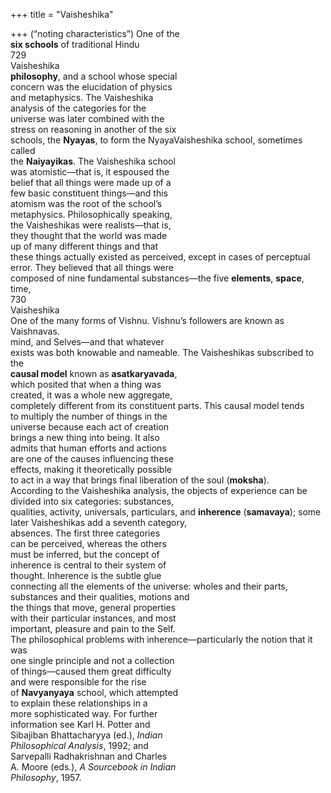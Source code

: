 +++
title = "Vaisheshika"

+++
(“noting characteristics”) One of the  
**six schools** of traditional Hindu  
729  
Vaisheshika  
**philosophy**, and a school whose special  
concern was the elucidation of physics  
and metaphysics. The Vaisheshika  
analysis of the categories for the  
universe was later combined with the  
stress on reasoning in another of the six  
schools, the **Nyayas**, to form the NyayaVaisheshika school, sometimes called  
the **Naiyayikas**. The Vaisheshika school  
was atomistic—that is, it espoused the  
belief that all things were made up of a  
few basic constituent things—and this  
atomism was the root of the school’s  
metaphysics. Philosophically speaking,  
the Vaisheshikas were realists—that is,  
they thought that the world was made  
up of many different things and that  
these things actually existed as perceived, except in cases of perceptual  
error. They believed that all things were  
composed of nine fundamental substances—the five **elements**, **space**, time,  
730  
Vaisheshika  
One of the many forms of Vishnu. Vishnu’s followers are known as Vaishnavas.  
mind, and Selves—and that whatever  
exists was both knowable and nameable. The Vaisheshikas subscribed to the  
**causal model** known as **asatkaryavada**,  
which posited that when a thing was  
created, it was a whole new aggregate,  
completely different from its constituent parts. This causal model tends  
to multiply the number of things in the  
universe because each act of creation  
brings a new thing into being. It also  
admits that human efforts and actions  
are one of the causes influencing these  
effects, making it theoretically possible  
to act in a way that brings final liberation of the soul (**moksha**).  
According to the Vaisheshika analysis, the objects of experience can be  
divided into six categories: substances,  
qualities, activity, universals, particulars, and **inherence** (**samavaya**); some  
later Vaisheshikas add a seventh category,  
absences. The first three categories  
can be perceived, whereas the others  
must be inferred, but the concept of  
inherence is central to their system of  
thought. Inherence is the subtle glue  
connecting all the elements of the universe: wholes and their parts, substances and their qualities, motions and  
the things that move, general properties  
with their particular instances, and most  
important, pleasure and pain to the Self.  
The philosophical problems with inherence—particularly the notion that it was  
one single principle and not a collection  
of things—caused them great difficulty  
and were responsible for the rise  
of **Navyanyaya** school, which attempted  
to explain these relationships in a  
more sophisticated way. For further  
information see Karl H. Potter and  
Sibajiban Bhattacharyya (ed.), *Indian*  
*Philosophical Analysis*, 1992; and  
Sarvepalli Radhakrishnan and Charles  
A. Moore (eds.), *A Sourcebook in Indian*  
*Philosophy*, 1957.